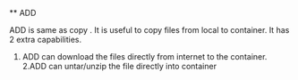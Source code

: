 ** ADD

ADD is same as copy . It is useful to copy files from local to container. It has 2 extra capabilities.

1. ADD can download the files directly from internet to the container.
2.ADD can untar/unzip the file directly into container